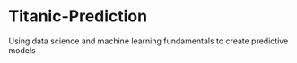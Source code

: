 # Titanic-Prediction
Using data science and machine learning fundamentals to create predictive models 
